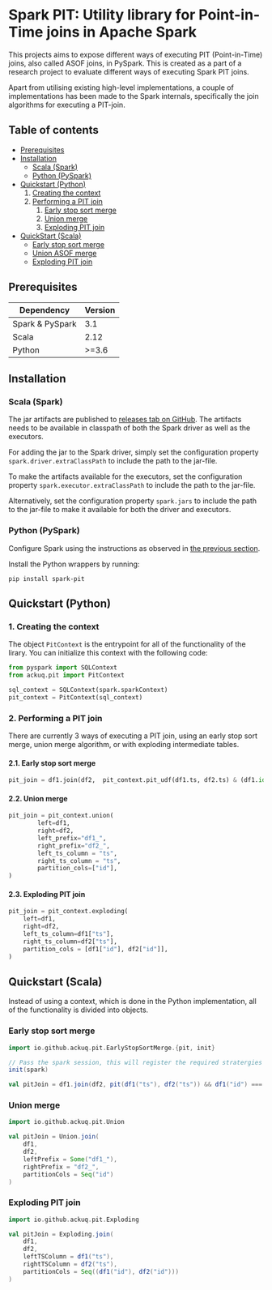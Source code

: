 # Spark PIT: Utility library for Point-in-Time joins in Apache Spark

This projects aims to expose different ways of executing PIT (Point-in-Time) joins, also called ASOF joins, in PySpark. This is created as a part of a research project to evaluate different ways of executing Spark PIT joins.

Apart from utilising existing high-level implementations, a couple of implementations has been made to the Spark internals, specifically the join algorithms for executing a PIT-join.

## Table of contents

- [Prerequisites](#prerequisites)
- [Installation](#installation)
  - [Scala (Spark)](#scala-spark)
  - [Python (PySpark)](#python-pyspark)
- [Quickstart (Python)](#quickstart-python)
  1. [Creating the context](#1-creating-the-context)
  2. [Performing a PIT join](#2-performing-a-pit-join)
     1. [Early stop sort merge](#21-early-stop-sort-merge)
     2. [Union merge](#22-union-merge)
     3. [Exploding PIT join](#23-exploding-pit-join)
- [QuickStart (Scala)](#quickstart-scala)
  - [Early stop sort merge](#early-stop-sort-merge)
  - [Union ASOF merge](#union-asof-merge)
  - [Exploding PIT join](#exploding-pit-join)

## Prerequisites

| Dependency      | Version |
| --------------- | ------- |
| Spark & PySpark | 3.1     |
| Scala           | 2.12    |
| Python          | >=3.6   |

## Installation

### Scala (Spark)

The jar artifacts are published to [releases tab on GitHub](https://github.com/Ackuq/spark-pit/releases). The artifacts needs to be available in classpath of both the Spark driver as well as the executors.

For adding the jar to the Spark driver, simply set the configuration property `spark.driver.extraClassPath` to include the path to the jar-file.

To make the artifacts available for the executors, set the configuration property `spark.executor.extraClassPath` to include the path to the jar-file.

Alternatively, set the configuration property `spark.jars` to include the path to the jar-file to make it available for both the driver and executors.

### Python (PySpark)

Configure Spark using the instructions as observed in [the previous section](#scala-spark).

Install the Python wrappers by running:

```
pip install spark-pit
```

## Quickstart (Python)

### 1. Creating the context

The object `PitContext` is the entrypoint for all of the functionality of the lirary. You can initialize this context with the following code:

```py
from pyspark import SQLContext
from ackuq.pit import PitContext

sql_context = SQLContext(spark.sparkContext)
pit_context = PitContext(sql_context)
```

### 2. Performing a PIT join

There are currently 3 ways of executing a PIT join, using an early stop sort merge, union merge algorithm, or with exploding intermediate tables.

#### 2.1. Early stop sort merge

```py
pit_join = df1.join(df2,  pit_context.pit_udf(df1.ts, df2.ts) & (df1.id == df2.id))
```

#### 2.2. Union merge

```py
pit_join = pit_context.union(
        left=df1,
        right=df2,
        left_prefix="df1_",
        right_prefix="df2_",
        left_ts_column = "ts",
        right_ts_column = "ts",
        partition_cols=["id"],
)
```

#### 2.3. Exploding PIT join

```py
pit_join = pit_context.exploding(
    left=df1,
    right=df2,
    left_ts_column=df1["ts"],
    right_ts_column=df2["ts"],
    partition_cols = [df1["id"], df2["id"]],
)
```

## Quickstart (Scala)

Instead of using a context, which is done in the Python implementation, all of the functionality is divided into objects.

### Early stop sort merge

```scala
import io.github.ackuq.pit.EarlyStopSortMerge.{pit, init}

// Pass the spark session, this will register the required stratergies and optimizer rules.
init(spark)

val pitJoin = df1.join(df2, pit(df1("ts"), df2("ts")) && df1("id") === df2("id"))
```

### Union merge

```scala
import io.github.ackuq.pit.Union

val pitJoin = Union.join(
    df1,
    df2,
    leftPrefix = Some("df1_"),
    rightPrefix = "df2_",
    partitionCols = Seq("id")
)
```

### Exploding PIT join

```scala
import io.github.ackuq.pit.Exploding

val pitJoin = Exploding.join(
    df1,
    df2,
    leftTSColumn = df1("ts"),
    rightTSColumn = df2("ts"),
    partitionCols = Seq((df1("id"), df2("id")))
)
```
